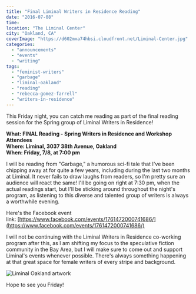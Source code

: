 ```yaml
---
title: "Final Liminal Writers in Residence Reading"
date: "2016-07-08"
time:
location: "The Liminal Center"
city: "Oakland, CA"
coverImage: "https://d602mxa74hbsi.cloudfront.net/Liminal-Center.jpg"
categories:
  - "announcements"
  - "events"
  - "writing"
tags:
  - "feminist-writers"
  - "garbage"
  - "liminal-oakland"
  - "reading"
  - "rebecca-gomez-farrell"
  - "writers-in-residence"
---
```


This Friday night, you can catch me reading as part of the final reading session for the Spring group of Liminal Writers in Residence!

**What: FINAL Reading - Spring Writers in Residence and Workshop Attendees**\
**Where: Liminal, 3037 38th Avenue, Oakland**\
**When: Friday, 7/8, at 7:00 pm**

I will be reading from "Garbage," a humorous sci-fi tale that I've been chipping away at for quite a few years, including during the last two months at Liminal. It never fails to draw laughs from readers, so I'm pretty sure an audience will react the same! I'll be going on right at 7:30 pm, when the actual readings start, but I'll be sticking around throughout the night's program, as listening to this diverse and talented group of writers is always a worthwhile evening.

Here's the Facebook event link: [https://www.facebook.com/events/1761472000741686/](https://www.facebook.com/events/1761472000741686/)

I will not be continuing with the Liminal Writers in Residence co-working program after this, as I am shifting my focus to the speculative fiction community in the Bay Area, but I will make sure to come out and support Liminal's events whenever possible. There's always something happening at that great space for female writers of every stripe and background.

![Liminal Oakland artwork](https://d2ypg8o05lff0b.cloudfront.net/wp-content/uploads/sites/3/2016/07/12800307_436089926598346_4619321248534335334_n.jpg)

Hope to see you Friday!
